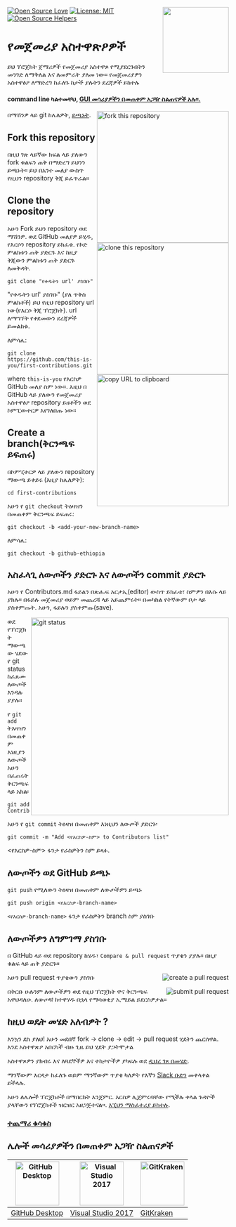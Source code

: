 [![Open Source Love](https://badges.frapsoft.com/os/v1/open-source.svg?v=103)](https://github.com/ellerbrock/open-source-badges/)
[<img align="right" width="150" src="https://firstcontributions.github.io/assets/Readme/join-slack-team.png">](https://join.slack.com/t/firstcontributors/shared_invite/enQtNjkxNzQwNzA2MTMwLTVhMWJjNjg2ODRlNWZhNjIzYjgwNDIyZWYwZjhjYTQ4OTBjMWM0MmFhZDUxNzBiYzczMGNiYzcxNjkzZDZlMDM)
[![License: MIT](https://img.shields.io/badge/License-MIT-green.svg)](https://opensource.org/licenses/MIT)
[![Open Source Helpers](https://www.codetriage.com/roshanjossey/first-contributions/badges/users.svg)](https://www.codetriage.com/roshanjossey/first-contributions)


# የመጀመሪያ አስተዋጽዖዎች

ይህ ፕሮጀክት ጀማሪዎች የመጀመሪያ አስተዋጾ የሚያደርጉበትን መንገድ ለማቅለል እና ለመምራት ያለመ ነው። የመጀመሪያዎን አስተዋፅዖ ለማድረግ ከፈለጉ ከታች ያሉትን ደረጃዎች ይከተሉ


#### command line ካልተመቸህ, [GUI መሳሪያዎችን በመጠቀም አጋዥ ስልጠናዎች አሉ።.](#Tutorials-Usin'-Other-Tools)

<img align="right" width="300" src="https://firstcontributions.github.io/assets/Readme/fork.png" alt="fork this repository" />

በማሽንዎ ላይ git ከሌለዎት, [ይጫኑት](https://help.github.com/articles/set-up-git/).

## Fork this repository

በዚህ ገጽ ላይኛው ክፍል ላይ ያለውን fork ቁልፍን ጠቅ በማድረግ ይህንን ይጫኑት። 
ይህ በአንተ መለያ ውስጥ የዚህን repository ቅጂ ይፈጥራል።

## Clone the repository

<img align="right" width="300" src="https://firstcontributions.github.io/assets/Readme/clone.png" alt="clone this repository" />

አሁን Fork ይህን repository ወደ ማሽንዎ. ወደ GitHub መለያዎ ይሂዱ, የእርሶን repository ይክፈቱ. የኮድ ምልክቱን ጠቅ ያድርጉ እና ከዚያ ቅጂውን ምልክቱን ጠቅ ያድርጉ ለመቅዳት.

```
git clone "የቀዱትን url' ያስገቡ"
```
"የቀዱትን url' ያስገቡ" (ያለ ጥቅስ ምልክቶች) ይህ የዚህ repository url ነው(የእርሶ ቅጂ ፕሮጀክት). url ለማግኘት የቀደመውን ደረጃዎች ይመልከቱ.

<img align="right" width="300" src="https://firstcontributions.github.io/assets/Readme/copy-to-clipboard.png" alt="copy URL to clipboard" />

ለምሳሌ:

```
git clone https://github.com/this-is-you/first-contributions.git
```

where `this-is-you` የእርስዎ GitHub መለያ ስም ነው።. እዚህ በ GitHub ላይ ያለውን የመጀመሪያ አስተዋፅዖ repository ይዘቶችን ወደ ኮምፒውተርዎ እየገለበጡ ነው።

## Create a branch(ቅርንጫፍ ይፍጠሩ)

በኮምፒተርዎ ላይ ያለውን repository ማውጫ ይቀይሩ (እዚያ ከሌለዎት):

```
cd first-contributions
```

አሁን የ `git checkout` ትዕዛዝን በመጠቀም ቅርንጫፍ ይፍጠሩ:

```
git checkout -b <add-your-new-branch-name>
```

ለምሳሌ:

```
git checkout -b github-ethiopia
```

## አስፈላጊ ለውጦችን ያድርጉ እና ለውጦችን commit ያድርጉ

አሁን የ Contributors.md ፋይልን በጽሑፍ አርታኢ(editor) ውስጥ ይክፈቱ፣ ስምዎን በእሱ ላይ ያክሉ። በፋይሉ መጀመሪያ ወይም መጨረሻ ላይ አይጨምሩት። በመካከል የትኛውም ቦታ ላይ ያስቀምጡት. አሁን, ፋይሉን ያስቀምጡ(save).

<img align="right" width="450" src="https://firstcontributions.github.io/assets/Readme/git-status.png" alt="git status" />

ወደ የፕሮጀክት ማውጫው ሄደው የ git status ከፈጸሙ ለውጦች እንዳሉ ያያሉ።

የ `git add` ትእዛዝን በመጠቀም እነዚያን ለውጦች አሁን በፈጠሩት ቅርንጫፍ ላይ አክል፡

```
git add Contributors.md
```

አሁን የ `git commit` ትዕዛዝ በመጠቀም እነዚህን ለውጦች ያድርጉ፡

```
git commit -m "Add <የእርስዎ-ስም> to Contributors list"
```

<የእርስዎ-ስም> ፋንታ የራስዎትን ስም ይጻፉ.

## ለውጦችን ወደ GitHub ይጫኑ

`git push` የሚለውን ትዕዛዝ በመጠቀም ለውጦችዎን ይጫኑ

```
git push origin <የእርስዎ-branch-name>
```

`<የእርስዎ-branch-name>` ፋንታ የራስዎትን branch ስም ያስገቡ

## ለውጦችዎን ለግምገማ ያስገቡ

በ GitHub ላይ ወደ repository ከሄዱ፣ `Compare & pull request` ጥያቄን ያያሉ። በዚያ ቁልፍ ላይ ጠቅ ያድርጉ።

<img style="float: right;" src="https://firstcontributions.github.io/assets/Readme/compare-and-pull.png" alt="create a pull request" />

አሁን pull request ጥያቄውን ያስገቡ

<img style="float: right;" src="https://firstcontributions.github.io/assets/Readme/submit-pull-request.png" alt="submit pull request" />

በቅርቡ ሁሉንም ለውጦችዎን ወደ የዚህ ፕሮጀክት ዋና ቅርንጫፍ አዋህዳለሁ. ለውጦቹ ከተዋሃዱ በኋላ የማሳወቂያ ኢሜይል ይደርስዎታል።

## ከዚህ ወዴት መሄድ አለብዎት ?

እንኳን ደስ ያለህ! አሁን መደበኛ fork -> clone -> edit -> pull request ሂደትን ጨርሰዋል. እንደ አስተዋጽዖ አበርካች ብዙ ጊዜ ይህ ሂደት ያጋትሞታል

አስተዋጾዎን ያክብሩ እና ለጓደኞችዎ እና ተከታዮችዎ ያካፍሉ ወደ [ዲህረ ገጾ በመሄድ](https://firstcontributions.github.io/#social-share).

ማንኛውም እርዳታ ከፈለጉ ወይም ማንኛውም ጥያቄ ካለዎት የእኛን [Slack ቡድን](https://join.slack.com/t/firstcontributors/shared_invite/enQtMzE1MTYwNzI3ODQ0LTZiMDA2OGI2NTYyNjM1MTFiNTc4YTRhZTg4OWZjMzA0ZWZmY2UxYzVkMzI1ZmVmOWI4ODdkZWQwNTM2NDVmNjY) መቀላቀል ይችላሉ.

አሁን ለሌሎች ፕሮጀክቶች በማበርከት እንጀምር. እርስዎ ሊጀምሩባቸው የሚችሉ ቀላል ጉዳዮች ያላቸውን የፕሮጀክቶች ዝርዝር አዘጋጅተናል።. [እኚህን ማስፈተሪያ ይከተሉ](https://firstcontributions.github.io/#project-list).

### [ተጨማሪ ቁሳቁስ](../additional-material/git_workflow_scenarios/additional-material.md)

## ሌሎች መሳሪያዎችን በመጠቀም አጋዥ ስልጠናዎች

|<a href="../github-desktop-tutorial.md"><img alt="GitHub Desktop" src="https://desktop.github.com/images/desktop-icon.svg" width="100"></a>|<a href="../github-windows-vs2017-tutorial.md"><img alt="Visual Studio 2017" src="https://upload.wikimedia.org/wikipedia/commons/c/cd/Visual_Studio_2017_Logo.svg" width="100"></a>|<a href="../gitkraken-tutorial.md"><img alt="GitKraken" src="https://firstcontributions.github.io/assets/Readme/gk-icon.png" width="100"></a>|
|---|---|---|
|[GitHub Desktop](../github-desktop-tutorial.md)|[Visual Studio 2017](../github-windows-vs2017-tutorial.md)|[GitKraken](../gitkraken-tutorial.md)|
